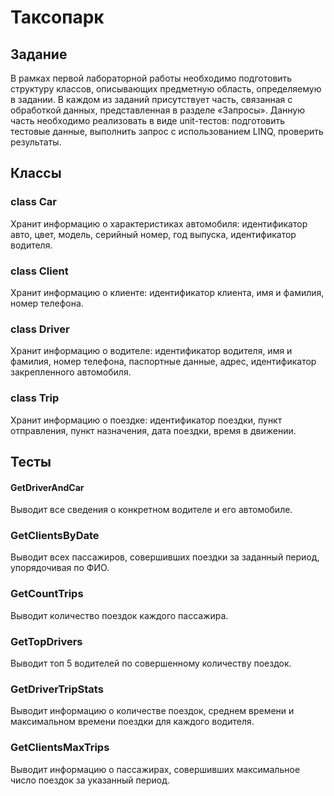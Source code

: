 # Таксопарк

## Задание
В рамках первой лабораторной работы необходимо подготовить структуру классов, описывающих предметную область, определяемую в задании. В каждом из заданий присутствует часть, связанная с обработкой данных, представленная в разделе «Запросы». Данную часть необходимо реализовать в виде unit-тестов: подготовить тестовые данные, выполнить запрос с использованием LINQ, проверить результаты.

## Классы

### class Car
Хранит информацию о характеристиках автомобиля: идентификатор авто, цвет, модель, серийный номер, год выпуска, идентификатор водителя.

### class Client
Хранит информацию о клиенте: идентификатор клиента, имя и фамилия, номер телефона.

### class Driver
Хранит информацию о водителе: идентификатор водителя, имя и фамилия, номер телефона, паспортные данные, адрес, идентификатор закрепленного автомобиля.

### class Trip
Хранит информацию о поездке: идентификатор поездки, пункт отправления, пункт назначения, дата поездки, время в движении.

## Тесты

#### GetDriverAndCar
Выводит все сведения о конкретном водителе и его автомобиле.

### GetClientsByDate
Выводит всех пассажиров, совершивших поездки за заданный период, упорядочивая по ФИО.

### GetCountTrips
Выводит количество поездок каждого пассажира.

### GetTopDrivers
Выводит топ 5 водителей по совершенному количеству поездок.

### GetDriverTripStats
Выводит информацию о количестве поездок, среднем времени и максимальном времени поездки для каждого водителя.

### GetClientsMaxTrips
Выводит информацию о пассажирах, совершивших максимальное число поездок за указанный период.
